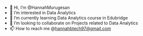 - 👋 Hi, I’m @HannahMurugesan
- 👀 I’m interested in Data Analytics
- 🌱 I’m currently learning Data Analytics course in Edubridge
- 💞️ I’m looking to collaborate on Projects related to Data Analytics
- 📫 How to reach me @hannahbtech97@gmail.com

<!---
HannahMurugesan/HannahMurugesan is a ✨ special ✨ repository because its `README.md` (this file) appears on your GitHub profile.
You can click the Preview link to take a look at your changes.
--->
